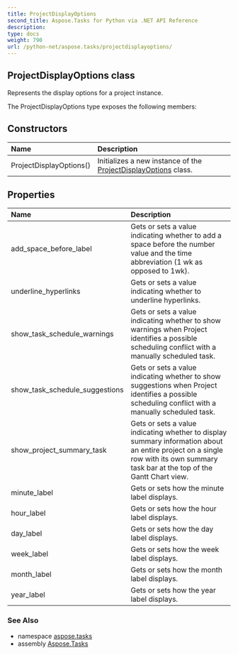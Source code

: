 ```yaml
---
title: ProjectDisplayOptions
second_title: Aspose.Tasks for Python via .NET API Reference
description: 
type: docs
weight: 790
url: /python-net/aspose.tasks/projectdisplayoptions/
---
```


## ProjectDisplayOptions class

Represents the display options for a project instance.

The ProjectDisplayOptions type exposes the following members:
## Constructors
| Name | Description |
| :- | :- |
|ProjectDisplayOptions()|Initializes a new instance of the [ProjectDisplayOptions](/tasks/python-net/aspose.tasks/projectdisplayoptions/) class.|
## Properties
| Name | Description |
| :- | :- |
|add_space_before_label|Gets or sets a value indicating whether to add a space before the number value and the time abbreviation (1 wk as opposed to 1wk).|
|underline_hyperlinks|Gets or sets a value indicating whether to underline hyperlinks.|
|show_task_schedule_warnings|Gets or sets a value indicating whether to show warnings when Project identifies a possible scheduling conflict with a manually scheduled task.|
|show_task_schedule_suggestions|Gets or sets a value indicating whether to show suggestions when Project identifies a possible scheduling conflict with a manually scheduled task.|
|show_project_summary_task|Gets or sets a value indicating whether to display summary information about an entire project on a single row with its own summary task bar at the top of the Gantt Chart view.|
|minute_label|Gets or sets how the minute label displays.|
|hour_label|Gets or sets how the hour label displays.|
|day_label|Gets or sets how the day label displays.|
|week_label|Gets or sets how the week label displays.|
|month_label|Gets or sets how the month label displays.|
|year_label|Gets or sets how the year label displays.|

### See Also

* namespace [aspose.tasks](/tasks/python-net/aspose.tasks/)
* assembly [Aspose.Tasks](/tasks/python-net/)


